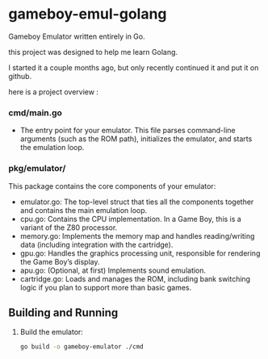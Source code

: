 # gameboy-emul-golang
Gameboy Emulator written entirely in Go.

this project was designed to help me learn Golang.

I started it a couple months ago, but only recently continued it and put it on github.

here is a project overview :

### cmd/main.go
- The entry point for your emulator. This file parses command-line arguments (such as the ROM path), initializes the emulator, and starts the emulation loop.

### pkg/emulator/

This package contains the core components of your emulator:

- emulator.go: The top-level struct that ties all the components together and contains the main emulation loop.
- cpu.go: Contains the CPU implementation. In a Game Boy, this is a variant of the Z80 processor.
- memory.go: Implements the memory map and handles reading/writing data (including integration with the cartridge).
- gpu.go: Handles the graphics processing unit, responsible for rendering the Game Boy’s display.
- apu.go: (Optional, at first) Implements sound emulation.
- cartridge.go: Loads and manages the ROM, including bank switching logic if you plan to support more than basic games.


## Building and Running

1. Build the emulator:
   ```bash
   go build -o gameboy-emulator ./cmd
